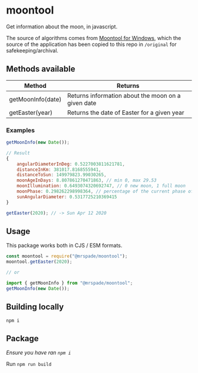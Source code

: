 # moontool
Get information about the moon, in javascript. 

The source of algorithms comes from [Moontool for Windows](http://www.fourmilab.ch/moontoolw/), which the source of the application has been copied to this repo in `/original` for safekeeping/archival.

## Methods available
|Method|Returns|
|---|---|
|getMoonInfo(date)|Returns information about the moon on a given date|
|getEaster(year)|Returns the date of Easter for a given year|


### Examples
```javascript
getMoonInfo(new Date());

// Result
{
    angularDiameterInDeg: 0.5227003811621781,
    distanceInKm: 381017.8168555941,
    distanceToSun: 149979823.99030265​,
    moonAgeInDays: 8.807861270471863​, // min 0, max 29.53
    moonIllumination: 0.6493074320692747​, // 0 new moon, 1 full moon
    moonPhase: 0.298262298998364​, // percentage of the current phase of the moon (new moon (0) > full moon > new moon (1))
    sunAngularDiameter: 0.5317725210369415
}
```

```javascript
getEaster(2020); // -> Sun Apr 12 2020
```

## Usage
This package works both in CJS / ESM formats.
```javascript
const moontool = require("@mrspade/moontool");
moontool.getEaster(2020);

// or

import { getMoonInfo } from "@mrspade/moontool";
getMoonInfo(new Date());
```

## Building locally
`npm i`

## Package
_Ensure you have ran `npm i`_

Run `npm run build`
